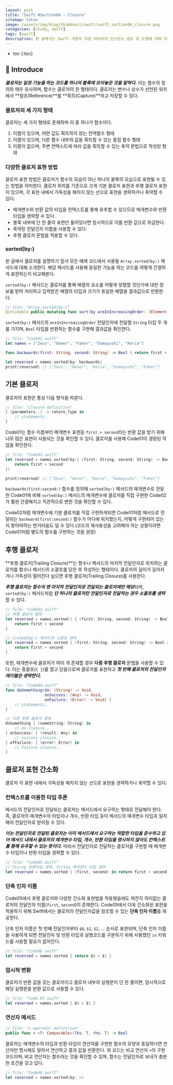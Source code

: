 ```yaml
---
layout: post
title: "Swift #Section04 - Closure"
sitemap: false
image: /assets/img/blog/thumbnail/swift/swift_section04_closure.png
categories: [study, swift]
tags: [swift]
description: 본 글에서는 Swift 사용자 지정 데이터의 인스턴스 생성 및 소멸에 대해 다룬다.
---
```


* toc
{:toc}

## 🤚 Introduce
***클로저는 일정 기능을 하는 코드를 하나의 블록에 모아놓은 것을 말하다.*** 이는 함수의 정의와 매우 유사하며, 함수는 클로저의 한 형태이다. 클로저는 변수나 상수가 선언된 위치에서 **참조(Reference)**를 **획득(Capture)**하고 저장할 수 있다. 

### 클로저의 세 가지 형태
클로저는 세 가지 형태로 존재하며 이 중 하나가 함수이다. 

1. 이름이 있으며, 어떤 값도 획득하지 않는 전역함수 형태
2. 이름이 있으며, 다른 함수 내부의 값을 획득할 수 있는 중접 함수 형태
3. 이름이 없으며, 주변 컨텍스트에 따라 값을 획득할 수 있는 축약 문법으로 작성된 형태

### 다양한 클로저 표현 방법
클로저 표현 방법은 클로저가 함수의 모습이 아닌 하나의 블록의 모습으로 표현될 수 있는 방법을 의미한다. 클로저 위치를 기준으로 크게 기본 클로저 표현과 후행 클로저 표현이 있으며, 각 표현 내에서 가독성을 해치지 않는 선으로 표현을 생략하거나 축약할 수 있다. 
* 매개변수와 반환 값의 타입을 컨텍스트를 통해 유추할 수 있으므로 매개변수와 반환 타입을 생략할 수 있다.
* 블록 내부에 단 한 줄의 표현만 들어있다면 암시적으로 이를 반환 값으로 취급한다.
* 축약된 전달인자 이름을 사용할 수 있다.
* 후행 클로저 문법을 적용할 수 있다.

### sorted(by:)
본 글에서 클로저를 설명하기 앞서 모든 예제 코드에서 사용될 `Array.sorted(by:)` 메서드에 대해 소개한다. 해당 메서드를 사용해 동일한 기능을 하는 코드를 어떻게 간결하게 표현하는지 비교해본다.

`sorted(by:)` 메서드는 클로저를 통해 배열의 요소를 어떻게 정렬할 것인가에 대한 정보를 받아 처리하고 입력받은 배열의 타입과 크기가 동일한 배열을 결과값으로 반환한다.

~~~swift
// file: "Array.sorted(by:)"
@inlinable public mutating func sort(by areInIncreasingOrder: (Element, Element) throws -> Bool) rethrows -> [Element]
~~~

`sorted(by:)` 메서드의 `areInIncreasingOrder` 전달인자에 전달할 `String` 타입 두 개를 가지며, `Bool` 타입을 반환하는 함수를 구현해 결과값을 확인한다.

~~~swift
// file: "Code01.swift"
let names = ["Zeus", "Owner", "Faker", "Gumayushi", "Keria"]

func backwards(first: String, second: String) -> Bool { return first > second }

let reversed = names.sorted(by: backwards)
print(reversed) // ["Zeus", "Owner", "Keria", "Gumayushi", "Faker"]
~~~

## 기본 클로저
클로저의 표현은 통상 다음 형식을 따른다.
~~~swift
// file: "Closure definition"
{ (parameters..) -> return_Type in 
    // statements..
}
~~~

Code01는 함수 이름부터 매개변수 표현등 `first > second`라는 반환 값을 받기 위해 너무 많은 표현이 사용되는 것을 확인할 수 있다. 클로저를 사용해 Code01이 경량된 작업을 확인한다.

~~~swift
// file: "Code02.swift"
let reversed = names.sorted(by:{ (first: String, second: String) -> Bool in
    return first > second
})

print(reversed) // ["Zeus", "Owner", "Keria", "Gumayushi", "Faker"]
~~~

`backwards(first:second:)` 함수를 정의해 `sorted(by:)` 메서드의 매개변수로 전달한 Code01에 비해 `sorted(by:)` 메서드의 매개변수에 클로저를 직접 구현한 Code02가 훨씬 간결해지고 직관적으로 변한 것을 확인할 수 있다.

Code02처럼 매개변수에 기본 클로저를 직접 구현하게되면 Code01처럼 메서드로 전달되는 `backward(first:second:)` 함수가 어디에 위치했는지, 어떻게 구현되어 있는지 찾아야하는 번거러움도 덜 수 있다.(코드의 재사용성을 고려해야 하는 상황이라면 Code01처럼 별도의 함수를 구현하는 것을 권장)

## 후행 클로저
**후행 클로저(Trailing Closure)**는 함수나 메서드의 마지막 전달인자로 위치하는 클로저를 함수나 메서드의 소괄호를 닫은 후 작성하는 형태이다. 클로저의 길이가 길어지거나 가독성이 떨어진다 싶으면 후행 클로저(Trailing Closure)를 사용한다.

***후행 클로저는 함수의 맨 마지막 전달인자로 전달되는 클로저에만 해당***되며, `sorted(by:)` 메서드처럼 ***단 하나의 클로저만 전달인자로 전달하는 경우 소괄호를 생략***할 수 있다.

~~~swift
// file: "Code03.swift"
// 후행 클로저 형태
let reversed = names.sorted() { (first: String, second: String) -> Bool in
    return first > second
}

// sroted(by:) 메서드의 소괄호 생략
let reversed = names.sorted { (first: String, second: String) -> Bool in
    return first > second
}
~~~

또한, 매개변수에 클로저가 여러 개 존재할 경우 **다중 후행 클로저** 문법을 사용할 수 있다. 이는 중괄호(`{ }`)를 열고 닫음으로써 클로저를 표현하고 ***첫 번째 클로저의 전달인자 레이블은 생략한다.***

~~~swift
// file: "Code04.swift"
func doSomething(do: (String) -> Void,
                 onSuccess: (Any) -> Void,
                 onFailure: (Error) -> Void) {
    // statements..
}

// 다중 후행 클로저 형태
doSomething { (someString: String) in
    // do closure..
} onSuccess: { (result: Any) in 
    // success closure..
} ofFailure: { (error: Error) in
    // failure closure..
}
~~~

## 클로저 표현 간소화
클로저 각 표현 내에서 가독성을 해치지 않는 선으로 표현을 생략하거나 축약할 수 있다. 

### 컨텍스트를 이용한 타입 추론
메서드의 전달인자로 전달되는 클로저는 메서드에서 요구하는 형태로 전달해야 한다. 즉, 클로저의 매개변수의 타입이나 개수, 반환 타입 등이 메서드의 매개변수 타입과 일치해야 전달인자로 받아질 수 있다. 

***이는 전달인자로 전달된 클로저는 이미 메서드에서 요구하는 적합한 타입을 준수하고 있어 메서드 내에서 클로저의 매개변수 타입, 개수, 반환 타입을 명시하지 않아도 컨텍스트를 통해 유추할 수 있는 뜻이다.*** 따라서 전달인자로 전달하는 클로저를 구현할 때 매개변수 타입이나 반환 타입을 생략할 수 있다.
~~~swift
// file: "Code05.swift"
// Stirng 반환타입 생략, String 매개변수 타입 생략
let reversed = names.sorted { (first, second) in return first > second }
~~~

### 단축 인자 이름
Code05에서 후행 클로저와 다양한 간소화 표현법을 적용했음에도 여전히 의미없는 클로저의 전달인자 이름(`first`, `second`)이 존재한다. Code05에서 더욱 간소화된 표현을 적용하기 위해 Swift에서는 클로저의 전달인자값을 참조할 수 있는 **단축 인자 이름**를 제공한다.

단축 인자 이름은 첫 번째 전달인자부터 `$0`, `$1`, `$2`, ... 순서로 표현되며, 단축 인자 이름을 사용하게 되면 전달인자 및 반환 타입과 실행코드를 구분하기 위해 사용했던 `in` 키워드를 사용할 필요가 없어진다.
~~~swift
// file: "Code06.swift"
let reversed = names.sorted { return $0 > $1 }
~~~

### 암시적 변환
클로저가 반환 값을 갖는 클로저이고 클로저 내부의 실행문이 단 한 줄이면, 암시적으로 해당 실행문을 반환 값으로 사용할 수 있다.
~~~swift
// file: "Code.07.swift"
let reversed = names.sorted { $0 > $1 }
~~~

### 연산자 메서드
~~~swift
// file: "> operator definition"
public func > <T: Comparable>(lhs: T, rhs: T) -> Bool
~~~
클로저는 매개변수의 타입과 반환 타입이 연산자를 구현한 함수의 모양과 동일하다면 연산자만 명시해도 알아서 연산하고 결과 값을 반환한다. 위 코드는 비교 연산자 `>`의 구현 코드이며, 비교 연산자는 함수라는 것을 확인할 수 있며, 함수는 전달인자로 보내가 충분한 조건을 갖고 있다. 
~~~swift
// file: "Code08.swift"
let reversed = names.sorted(by: >)
~~~